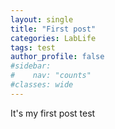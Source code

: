 ```yaml
---
layout: single
title: "First post"
categories: LabLife
tags: test
author_profile: false
#sidebar:
#    nav: "counts"
#classes: wide
---
```


It's my first post test